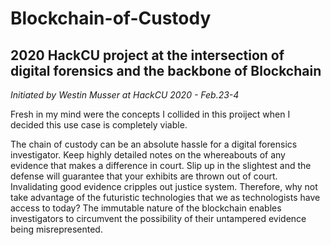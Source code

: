 # Blockchain-of-Custody
## 2020 HackCU project at the intersection of digital forensics and the backbone of Blockchain

*Initiated by Westin Musser at HackCU 2020 - Feb.23-4*

Fresh in my mind were the concepts I collided in this proiject when I decided this use case is completely viable. 

The chain of custody can be an absolute hassle for a digital forensics investigator. Keep highly detailed notes on the whereabouts of any evidence that makes a difference in court. Slip up in the slightest and the defense will guarantee that your exhibits are thrown out of court. Invalidating good evidence cripples out justice system. Therefore, why not take advantage of the futuristic technologies that we as technologists have access to today? The immutable nature of the blockchain enables investigators to circumvent the possibility of their untampered evidence being misrepresented. 
